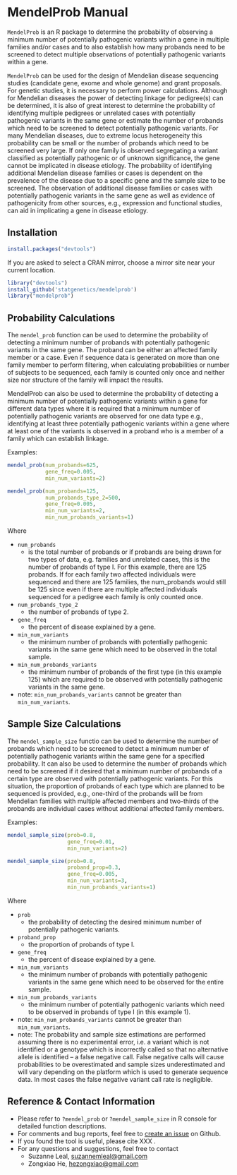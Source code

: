# MendelProb Manual

`MendelProb` is an R package to determine the probability of observing a minimum number of potentially pathogenic variants within a gene in multiple families and/or cases and to also establish how many probands need to be screened to detect multiple observations of potentially pathogenic variants within a gene. 

`MendelProb` can be used for the design of Mendelian disease sequencing studies (candidate gene, exome and whole genome) and grant proposals. For genetic studies, it is necessary to perform power calculations. Although for Mendelian diseases the power of detecting linkage for pedigree(s) can be determined, it is also of great interest to determine the probability of identifying multiple pedigrees or unrelated cases with potentially pathogenic variants in the same gene or estimate the number of probands which need to be screened to detect potentially pathogenic variants. For many Mendelian diseases, due to extreme locus heterogeneity this probability can be small or the number of probands which need to be screened very large. If only one family is observed segregating a variant classified as potentially pathogenic or of unknown significance, the gene cannot be implicated in disease etiology. The probability of identifying additional Mendelian disease families or cases is dependent on the prevalence of the disease due to a specific gene and the sample size to be screened. The observation of additional disease families or cases with potentially pathogenic variants in the same gene as well as evidence of pathogenicity from other sources, e.g., expression and functional studies, can aid in implicating a gene in disease etiology. 

## Installation

```R
install.packages("devtools")
```

If you are asked to select a CRAN mirror, choose a mirror site near your current location.

```R
library("devtools")
install_github('statgenetics/mendelprob')
library("mendelprob")
```

## Probability Calculations

The `mendel_prob` function can be used to determine the probability of detecting a minimum number of probands with potentially pathogenic variants in the same gene. The proband can be either an affected family member or a case. Even if sequence data is generated on more than one family member to perform filtering, when calculating probabilities or number of subjects to be sequenced, each family is counted only once and neither size nor structure of the family will impact the results. 

MendelProb can also be used to determine the probability of detecting a minimum number of potentially pathogenic variants within a gene for different data types where it is required that a minimum number of potentially pathogenic variants are observed for one data type e.g., identifying at least three potentially pathogenic variants within a gene where at least one of the variants is observed in a proband who is a member of a family which can establish linkage.

Examples:

```R
mendel_prob(num_probands=625, 
            gene_freq=0.005,
            min_num_variants=2)

mendel_prob(num_probands=125, 
            num_probands_type_2=500, 
            gene_freq=0.005,
            min_num_variants=2, 
            min_num_probands_variants=1)
```

Where

- `num_probands`
  - is the total number of probands or if probands are being drawn for two types of data, e.g. families and unrelated cases, this is the number of probands of type I. For this example, there are 125 probands. If for each family two affected individuals were sequenced and there are 125 families, the num_probands would still be 125 since even if there are multiple affected individuals sequenced for a pedigree each family is only counted once.
- `num_probands_type_2`
  - the number of probands of type 2.
- `gene_freq` 
  - the percent of disease explained by a gene.
- `min_num_variants` 
  - the minimum number of probands with potentially pathogenic variants in the same gene which need to be observed in the total sample. 
- `min_num_probands_variants` 
  - the minimum number of probands of the first type (in this example 125) which are required to be observed with potentially pathogenic variants in the same gene.
- note:  `min_num_probands_variants` cannot be greater than `min_num_variants`.

## Sample Size Calculations

The `mendel_sample_size` functio can be used to determine the number of probands which need to be screened to detect a minimum number of potentially pathogenic variants within the same gene for a specified probability. It can also be used to determine the number of probands which need to be screened if it desired that a minimum number of probands of a certain type are observed with potentially pathogenic variants. For this situation, the proportion of probands of each type which are planned to be sequenced is provided, e.g., one-third of the probands will be from Mendelian families with multiple affected members and two-thirds of the probands are individual cases without additional affected family members.

Examples:

```R
mendel_sample_size(prob=0.8, 
                   gene_freq=0.01,
                   min_num_variants=2)

mendel_sample_size(prob=0.8, 
                   proband_prop=0.3,
                   gene_freq=0.005,
                   min_num_variants=3, 
                   min_num_probands_variants=1) 
```

Where

- `prob`
  - the probability of detecting the desired minimum number of potentially pathogenic variants.
- `proband_prop` 
  - the proportion of probands of type I.
- `gene_freq` 
  - the percent of disease explained by a gene.
- `min_num_variants` 
  - the minimum number of probands with potentially pathogenic variants in the same gene which need to be observed for the entire sample. 
- `min_num_probands_variants` 
  - the minimum number of potentially pathogenic variants which need to be observed in probands of type I (in this example 1). 
- note: `min_num_probands_variants` cannot be greater than `min_num_variants`.
- note: The probability and sample size estimations are performed assuming there is no experimental error, i.e. a variant which is not identified or a genotype which is incorrectly called so that no alternative allele is identified – a false negative call.  False negative calls will cause probabilities to be overestimated and sample sizes underestimated and will vary depending on the platform which is used to generate sequence data. In most cases the false negative variant call rate is negligible. 

## Reference & Contact **Information**

+ Please refer to `?mendel_prob` or `?mendel_sample_size` in R console for detailed function descriptions. 
+ For comments and bug reports, feel free to [create an issue](https://github.com/statgenetics/mendelprob/issues) on Github.
+ If you found the tool is useful, please cite XXX . 
+ For any questions and suggestions, feel free to contact
  + Suzanne Leal, suzannemleal@gmail.com
  + Zongxiao He, hezongxiao@gmail.com





